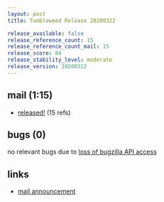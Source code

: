 ```yaml
---
layout: post
title: Tumbleweed Release 20200322

release_available: false
release_reference_count: 15
release_reference_count_mail: 15
release_score: 84
release_stability_level: moderate
release_version: 20200322
---
```


## mail (1:15)

- [released!](https://lists.opensuse.org/opensuse-factory/2020-03/msg00283.html) (15 refs)

## bugs (0)

<!--more-->

no relevant bugs due to [loss of bugzilla API access](https://bugzilla.opensuse.org/show_bug.cgi?id=1157722)



## links

- [mail announcement](https://lists.opensuse.org/opensuse-factory/2020-03/msg00282.html)
